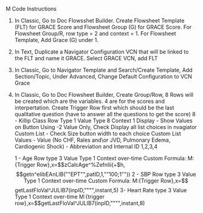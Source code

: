 M Code Instructions

1) In Classic, Go to Doc Flowsshet Builder. Create Flowsheet Template (FLT) for GRACE Score and Flowsheet Group (G) for GRACE Score. For Flowsheet Group/R, row type = 2 and context = 1. For Flowsheet Template, Add Grace (G) under 1. 
2) In Text, Duplicate a Navigator Configuration VCN that will be linked to the FLT and name it GRACE. Select GRACE VCN, add FLT
3) In Classic, Go to Navigator Template and Search/Create Template, Add Section/Topic, Under Advanced, Change Default Configuration to VCN Grace

4) In Classic, Go to Doc Flowsheet Builder, Create Group/Row, 8 Rows will be created which are the variables. 4 are for the scores and interpertation.
   Create Trigger Row first which should be the last qualitative question (have to answer all the questions to get the score)
   8 - Killip Class Row Type 1 Value Type 8 Context 1
       Display - Show Values on Button Using -2 Value Only, Check Display all list choices in nvagiator
       Custom List - Check Size button width to each choice
       Custom List Values - Value (No CHF, Rales and\or JVD, Pulmonary Edema, Cardiogenic Shock)
                          - Abbreviation and Internal ID 1,2,3,4
   
   1 - Age Row type 3 Value Type 1 Context over-time
       Custom Formula: M:{Trigger Row},x=$$zCalcAge^%Zefnlii(+$h,$$getn^elibEAnLIB(""EPT"",patID,1,""100;1""))
   2 - SBP Row type 3 Value Type 1 Context over-time
       Custom Formula: M:{Trigger Row},x=$$getLastFloVal^JULIB7(inpID,"""",instant,5)
   3- Heart Rate type 3 Value Type 1 Context over-time
       M:{trigger row},x=$$getLastFloVal^JULIB7(inpID,"""",instant,8)
